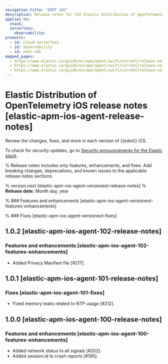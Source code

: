 ```yaml
---
navigation_title: "EDOT iOS"
description: Release notes for the Elastic Distribution of OpenTelemetry iOS (previously Elastic APM Agent for iOS).
applies_to:
  stack:
  serverless:
    observability:
products:
  - id: cloud-serverless
  - id: observability
  - id: edot-sdk
mapped_pages:
  - https://www.elastic.co/guide/en/apm/agent/swift/current/release-notes-v1.0.2.html
  - https://www.elastic.co/guide/en/apm/agent/swift/current/release-notes-v1.0.1.html
  - https://www.elastic.co/guide/en/apm/agent/swift/current/release-notes-v1.0.0.html
---
```


# Elastic Distribution of OpenTelemetry iOS release notes [elastic-apm-ios-agent-release-notes]

Review the changes, fixes, and more in each version of {{edot}} iOS. 

To check for security updates, go to [Security announcements for the Elastic stack](https://discuss.elastic.co/c/announcements/security-announcements/31).

% Release notes includes only features, enhancements, and fixes. Add breaking changes, deprecations, and known issues to the applicable release notes sections. 

% version.next [elastic-apm-ios-agent-versionext-release-notes]
% **Release date:** Month day, year

% ### Features and enhancements [elastic-apm-ios-agent-versionext-features-enhancements]

% ### Fixes [elastic-apm-ios-agent-versionext-fixes]

## 1.0.2 [elastic-apm-ios-agent-102-release-notes]

### Features and enhancements [elastic-apm-ios-agent-102-features-enhancements]

* Added Privacy Manifest file [#217].

## 1.0.1 [elastic-apm-ios-agent-101-release-notes]

### Fixes [elastic-apm-ios-agent-101-fixes]

* Fixed memory leaks related to NTP usage [#212].

## 1.0.0 [elastic-apm-ios-agent-100-release-notes]

### Features and enhancements [elastic-apm-ios-agent-100-features-enhancements]

* Added network status to all signals [#202].
* Added session.id to crash reports [#195].
